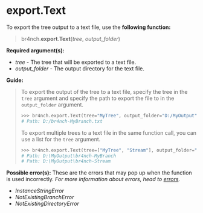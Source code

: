 # export.Text

To export the tree output to a text file, use the **following function:**

> br4nch.**export**.**Text**(*tree*, *output_folder*)

**Required argument(s):**

- *tree* - The tree that will be exported to a text file.
- *output_folder* - The output directory for the text file.

**Guide:**

> To export the output of the tree to a text file, specify the tree in the `tree` argument and specify the path to export the file to in the `output_folder` argument.
>
> ```python
> >>> br4nch.export.Text(tree="MyTree", output_folder="D:/MyOutput")
> # Path: D:/br4nch-MyBranch.txt
> ```
>
> To export multiple trees to a text file in the same function call, you can use a list for the `tree` argument.
>
> ```python
> >>> br4nch.export.Text(tree=["MyTree", "Stream"], output_folder="D:/MyOutput")
> # Path: D:\MyOutput\br4nch-MyBranch
> # Path: D:\MyOutput\br4nch-Stream
> ```

**Possible error(s):**
These are the errors that may pop up when the function is used incorrectly.
*For more information about errors, head to [errors](../../guides/errors.md).*

- *InstanceStringError*
- *NotExistingBranchError*
- *NotExistingDirectoryError*

